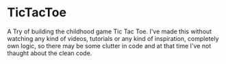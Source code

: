 # TicTacToe
A Try of building the childhood game Tic Tac Toe.
I've made this without watching any kind of videos, tutorials or any kind of inspiration, completely own logic, so there may be some clutter in code and at that time I've not thaught about the clean code. 
